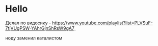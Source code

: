 
# Hello

Делал по видосику - https://www.youtube.com/playlist?list=PLVSuF-7tjVUgPSW-YAhrGjnShRsW9gA7_

ноду заменил каталистом